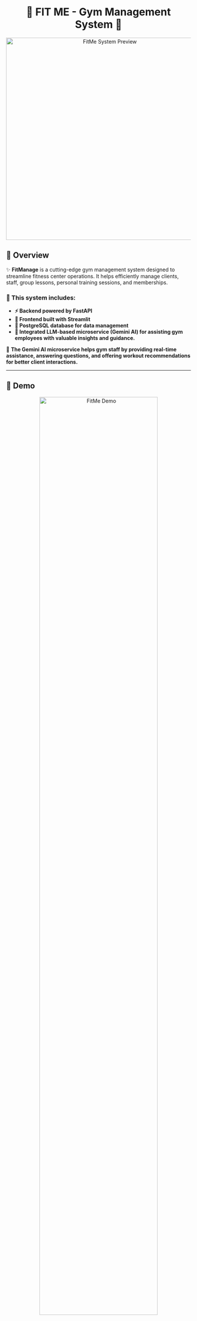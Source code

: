 <h1 align="center">💪 FIT ME - Gym Management System 💪</h1>

<p align="center">
  <img src="READMEPHOTO.jpg" alt="FitMe System Preview" width="550">
</p>

## 📖 Overview  

✨ **FitManage** is a cutting-edge gym management system designed to streamline fitness center operations. It helps efficiently manage clients, staff, group lessons, personal training sessions, and memberships.

### 🔹 This system includes:
- **⚡ Backend powered by FastAPI**
- **🎨 Frontend built with Streamlit**
- **🐘 PostgreSQL database for data management**
- **🤖 Integrated LLM-based microservice (Gemini AI) for assisting gym employees with valuable insights and guidance.**

🔹 **The Gemini AI microservice helps gym staff by providing real-time assistance, answering questions, and offering workout recommendations for better client interactions.**  

---

## 🎥 Demo  

<p align="center">
  <a href="https://www.youtube.com/watch?v=rFVFRGR11w0" target="_blank">
    <img src="readme2.jpg" alt="FitMe Demo" width="80%">
  </a>
</p>

---

## 🛠️ System Architecture  

<p align="center">
  <img src="diagram.png" alt="System Architecture Diagram" width="650">
</p>

### 🔹 System Overview  
**This diagram illustrates the architecture of the **FitMe Gym Management System**, showcasing the interactions between the **User Web Browser**, **Frontend Service**, **Backend Service**, **Database**, and the **LLM Microservice**.**

### 🧑‍💻 User Web Browser  
- **Users interact with the system via HTTP requests.**
- The frontend updates the UI dynamically based on user interactions.  

### 🎨 Frontend Service (Streamlit - Port 8501)  
- Handles UI updates and interactions using Streamlit.  
- Sends requests to the backend for data processing.  

### ⚙️ Backend Service (FastAPI - Port 8000)  
- Manages business logic, handles HTTP requests, and interacts with the database.  
- Processes CRUD operations and sends query results back to the frontend.  

### 📦 Database (PostgreSQL - Port 5432)  
- Stores client, staff, and session data.  
- Handles SQL queries initiated by the backend.  

### 🤖 LLM Microservice (Gemini AI - Port 8001)  
- Provides real-time AI assistance to gym staff.  
- Processes requests for workout recommendations and general inquiries.  

🔹 **All services are containerized using Docker, ensuring seamless deployment and scalability.** 🚀  

---

## 🛠️ Technologies Used  

### 🖥️ Backend:
- **Python 3.10+** – The core programming language for the backend.  
- **FastAPI ⚡** – A modern and fast web framework for building APIs.  
- **SQLAlchemy 🗃️** – ORM for database management.  
- **PostgreSQL 🐘** – Relational database for storing gym-related data.   

### 🎨 Frontend:
- **Streamlit 🎭** – A lightweight Python framework for building an interactive user interface.  

### 🧠 AI Microservice:
- **Gemini AI 🤖** – An LLM-based microservice providing real-time assistance to gym staff.  
- **FastAPI-based LLM Service 🚀** – Handles AI interactions and suggestions for trainers and staff.  

### 🗄️ Database:
- **PostgreSQL 🐘** – A powerful open-source relational database storing all user, training, and membership data.  

### 🐳 Containerization:
- **Docker 🐳** – Creates isolated containers for the backend, frontend, database, and LLM microservice.  
- **Docker Compose 🔧** – Orchestrates multi-container services, ensuring smooth interaction between all components.  

---

## 🚀 Project Features  

### 🏋️ Client & Membership Management  
- ✅ **Register, view, and manage** gym members easily.  
- ✅ **Move past members** to an archive for history tracking.  

### 📅 Group Lessons & Personal Training  
- ✅ **Schedule, update, and cancel** group lessons with assigned trainers.  
- ✅ **View an organized weekly schedule** of group lessons and personal training.  

### 🔥 Lead & Task Management  
- ✅ **Store and manage** potential client leads.  
- ✅ **Automatically generate follow-up tasks** for interested clients.  
- ✅ **Track and update** lead status for gym sales team.  

### 🏢 Gym Staff Management  
- ✅ **Add, view, and manage** gym employees (trainers, receptionists, managers).  
- ✅ **Assign roles** with responsibilities (trainer, receptionist, manager).  

### 🤖 AI-Powered Assistance (Gemini AI)  
- ✅ **Receive real-time suggestions** for client fitness programs.  
- ✅ **Get instant AI-powered insights** for gym operations and customer service.  
- ✅ **Help gym staff** with fitness-related queries using natural language processing.  

🔹 **This system streamlines gym operations, optimizes staff workflow, and enhances client engagement!** 🚀💪  

---

## 🗂️ Project Structure 🗂️

```
manage_gym/
├── README.md
├── READMEPHOTO.jpg
├── backend
│   ├── Dockerfile
│   ├── app
│   │   ├── __init__.py
│   │   ├── crud.py
│   │   ├── database.py
│   │   ├── main.py
│   │   ├── models.py
│   │   └── schemas.py
│   ├── db
│   │   └── db_backup_data.sql
│   ├── llm_service
│   │   ├── Dockerfile
│   │   ├── app
│   │   │   ├── __init__.py
│   │   │   ├── __pycache__
│   │   │   │   ├── __init__.cpython-310.pyc
│   │   │   │   ├── gemini_client.cpython-310.pyc
│   │   │   │   ├── main.cpython-310.pyc
│   │   │   │   └── prompt_templates.cpython-310.pyc
│   │   │   ├── config
│   │   │   │   ├── __init__.py
│   │   │   │   ├── __pycache__
│   │   │   │   │   ├── __init__.cpython-310.pyc
│   │   │   │   │   └── settings.cpython-310.pyc
│   │   │   │   └── settings.py
│   │   │   ├── gemini_client.py
│   │   │   ├── main.py
│   │   │   ├── prompt_templates.py
│   │   │   └── utils.py
│   │   └── requirements.txt
│   ├── requirements.txt
│   └── tests
│       ├── confest.py
│       └── test_routes.py
├── docker-compose.yml
├── frontend
│   ├── Dockerfile
│   ├── __pycache__
│   │   └── main.cpython-310.pyc
│   ├── app
│   │   ├── __pycache__
│   │   │   ├── dashboard.cpython-310.pyc
│   │   │   ├── login.cpython-310.pyc
│   │   │   └── utils.cpython-310.pyc
│   │   ├── assets
│   │   │   ├── BackgroundSystem.jpg
│   │   │   └── LoginPhoto.jpg
│   │   ├── dashboard.py
│   │   ├── dashboard_services
│   │   │   ├── __init__.py
│   │   │   ├── __pycache__
│   │   │   │   ├── __init__.cpython-310.pyc
│   │   │   │   ├── add_interested_client.cpython-310.pyc
│   │   │   │   ├── birthday_page.cpython-310.pyc
│   │   │   │   ├── chatbot.cpython-310.pyc
│   │   │   │   ├── client_management.cpython-310.pyc
│   │   │   │   ├── group_lessons.cpython-310.pyc
│   │   │   │   ├── gym_staff.cpython-310.pyc
│   │   │   │   ├── personal_trainings.cpython-310.pyc
│   │   │   │   └── task_management.cpython-310.pyc
│   │   │   ├── add_interested_client.py
│   │   │   ├── birthday_page.py
│   │   │   ├── chatbot.py
│   │   │   ├── client_management.py
│   │   │   ├── group_lessons.py
│   │   │   ├── gym_staff.py
│   │   │   ├── personal_trainings.py
│   │   │   └── task_management.py
│   │   └── login.py
│   ├── main.py
│   └── requirements.txt
├── newdiagram.jpg
├── readme1.jpg
└── readme2.jpg
```

---

## Project Setup 🛠️

Clone the repository:

```sh
git clone git@github.com:EASS-HIT-PART-A-2024-CLASS-VI/FIT-ME.git
cd FIT-ME
```
---

### 🔑 **Setting Up the .env File**  

To enable **Google Gemini AI**, you must create an API key from [Google AI Studio](https://aistudio.google.com/app/apikey).

Then, create a `.env` file in the general directory and fill it with:

```sh
GEMINI_API_KEY=<YOUR_API_KEY>
```

The key should not be shared, it is personal, and `.env` should always be in `.gitignore`.

**Make the `.env` file in the general directory:**

```sh
nano .env
```



---

## 🗄️ **Setting Up the Database**
**To ensure that the PostgreSQL database is properly set up with preloaded data, follow these steps:**
### 🔥 **Starting the Database Service**
**Run the following command to build and start all services, including the database, in detached mode:**
```sh
docker-compose up --build -d
```
```sh
docker cp backend/db/db_backup_data.sql manage_gym_postgres:/db_backup_data.sql
```
```sh
docker exec -it manage_gym_postgres psql -U gym_admin -d manage_gym_db -f /db_backup_data.sql 2>/dev/null
```
**This will make all our microservices run in parallel using DOCKER COMPOSE**
-   **Frontend**: [http://localhost:8501](http://localhost:8501)
-   **Backend API Docs**: [http://localhost:8000/docs](http://localhost:8000/docs)
-   **LLM Microservice**: http://localhost:8001/docs


## 🧪 **Running Tests**

To ensure that the system works correctly, you can run **automated tests** using `pytest`. These tests validate key functionalities such as **user authentication, client management, task creation, and gym staff operations**.

### 🔥 **How to Run Tests**
**Before running the tests, ensure that the system is up and running. If it is not running, start it with:**

```bash
docker-compose up --build -d
```

**Once the system is running, execute the following command to run all tests:**

```bash
docker exec -it manage_gym_backend pytest /app/tests --disable-warnings
```

✅ **This command will execute all test cases located in the `backend/tests/` directory.**

 **By running these tests, you can ensure that all core functionalities of the system are operating correctly!** 🎯




## ⚡ **Backend API**
The FastAPI backend handles:
- **Client and membership management**
- **Group lesson and personal training scheduling**
- **Staff management**
- **Task tracking**
- **Authentication**
- **AI chatbot integration**

### 📌 **API Endpoints**
### **User Authentication API**
- **`POST /login/`** - Authenticate user credentials
- **`POST /logout/`** - End user session
- **`POST /users/`** - Add a new user
- **`GET /users/`** - Retrieve all users
- **`DELETE /users/{username}`** - Delete a user

### **Client Management API**
- **`POST /clients/`** - Register a new client
- **`GET /clients/`** - Retrieve all clients
- **`GET /clients/phone/{phone_number}`** - Find client by phone number
- **`GET /clients/id/{id_number}`** - Find client by ID number
- **`POST /clients/move_to_past/`** - Move client to past clients
- **`GET /past_clients/`** - Retrieve all past clients
- **`POST /interested_clients/`** - Add an interested client

### **Task Management API**
- **`POST /tasks/`** - Create a new task
- **`GET /tasks/`** - Get all tasks
- **`DELETE /tasks/{phone_number}`** - Delete a task

### **Class & Training API**
- **`POST /group_lessons/`** - Create a group lesson
- **`GET /group_lessons/`** - Get all group lessons
- **`GET /group_lessons/schedule/`** - Get lessons organized by day
- **`DELETE /group_lessons/`** - Delete a group lesson
- **`POST /personal_trainings/`** - Schedule a personal training
- **`GET /personal_trainings/schedule/`** - Get training schedule
- **`DELETE /personal_trainings/`** - Cancel a training session

### **Staff Management API**
- **`POST /gym_staff/`** - Add new staff member
- **`GET /gym_staff/`** - Get all staff members
- **`DELETE /gym_staff/{staff_id}`** - Remove a staff member

### **AI Integration API**
- **`POST /api/llm/chat`** - Get AI responses to fitness/gym queries

## 🗄️ **Database**
**FitMe uses PostgreSQL as its database, with the following tables:**
- **users** - System users with authentication credentials
- **clients** - Active gym members
- **past_clients** - Former gym members
- **interested_clients** - Potential clients who've shown interest
- **tasks** - Follow-up tasks for staff
- **group_lessons** - Scheduled group fitness classes
- **personal_trainings** - One-on-one training sessions
- **gym_staff** - Gym employees and trainers

**Database operations are managed in `crud.py`, with schemas defined in `schemas.py` and models in `models.py`.


## 🎨 **Frontend UI Pages**

The Streamlit UI provides a modern, user-friendly gym management experience with intuitive pages:

### ✨ **UI Pages**
- **📊 Dashboard** - Central navigation hub with access to all system services and a convenient logout button.
- **🔐 Login Page** - Secure authentication interface with username/password fields against backend verification.
- **👤 Client Management** - Comprehensive interface for registering, searching, and managing gym members with Excel export functionality.
- **🆕 Add Interested Client** - Simple form to capture potential client information that automatically generates follow-up tasks.
- **📝 Task Management** - Organizes follow-up tasks with creation and deletion capabilities for staff to track leads.
- **📆 Group Lessons** - Interactive schedule display with tools to add/delete classes and export timetables to Excel.
- **💪 Personal Trainings** - Day-by-day training session management with trainer-trainee assignment functionality.
- **👥 Gym Staff** - Staff directory with role management and system user administration capabilities.
- **🎂 Birthdays** - Celebration tracker showing upcoming birthdays for both clients and staff members.
- **🤖 AI Chatbot** - Gemini-powered assistant that provides instant fitness and nutrition guidance to staff.

## 🤖 **LLM Microservice**

The system integrates Google's Gemini 1.5 Pro model as an AI assistant through a dedicated microservice:

- **FastAPI Backend** - Handles API requests and communicates with the Gemini API
- **Specialized Knowledge** - Pre-configured with gym & fitness domain expertise
- **System Prompt** - Comprehensive prompt template covering fitness, nutrition, strength training, injury prevention, and gym operations
- **Contextual Responses** - Provides tailored advice based on user queries and context
- **Integration** - Seamlessly connects with the main application through HTTP endpoints
- **Error Handling** - Robust error management for reliable operation

The LLM service enhances staff capabilities by providing instant, accurate information about workout plans, nutrition advice, training techniques, and gym management best practices without requiring specialized knowledge from every staff member.

## 🙌 **Thank You!**

Thank you for your time! I hope everything was clear. For any questions or suggestions, feel free to reach out. 😊


## Contact Info
**Project Author**: Miri Y.  
**Email**:(mailto:miriamyakobson200021@gmail.com)  
**GitHub**: [miri-y](https://github.com/miri-y)

